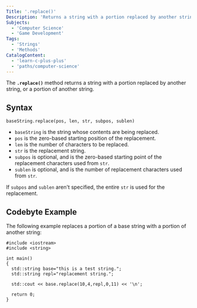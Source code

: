 ```yaml
---
Title: '.replace()'
Description: 'Returns a string with a portion replaced by another string.'
Subjects:
  - 'Computer Science'
  - 'Game Development'
Tags:
  - 'Strings'
  - 'Methods'
CatalogContent:
  - 'learn-c-plus-plus'
  - 'paths/computer-science'
---
```


The **`.replace()`** method returns a string with a portion replaced by another string, or a portion of another string.

## Syntax

```pseudo
baseString.replace(pos, len, str, subpos, sublen)
```

- `baseString` is the string whose contents are being replaced.
- `pos` is the zero-based starting position of the replacement.
- `len` is the number of characters to be replaced.
- `str` is the replacement string.
- `subpos` is optional, and is the zero-based starting point of the replacement characters used from `str`.
- `sublen` is optional, and is the number of replacement characters used from `str`.

If `subpos` and `sublen` aren't specified, the entire `str` is used for the replacement.

## Codebyte Example

The following example replaces a portion of a base string with a portion of another string:

```codebyte/cpp
#include <iostream>
#include <string>

int main()
{
  std::string base="this is a test string.";
  std::string repl="replacement string.";

  std::cout << base.replace(10,4,repl,0,11) << '\n';

  return 0;
}
```
